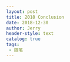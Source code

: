 ```yaml
---
layout: post
title: 2018 Conclusion
date: 2018-12-30
author: Jerry
header-style: text
catalog: true
tags:
 - 随笔
---
```


